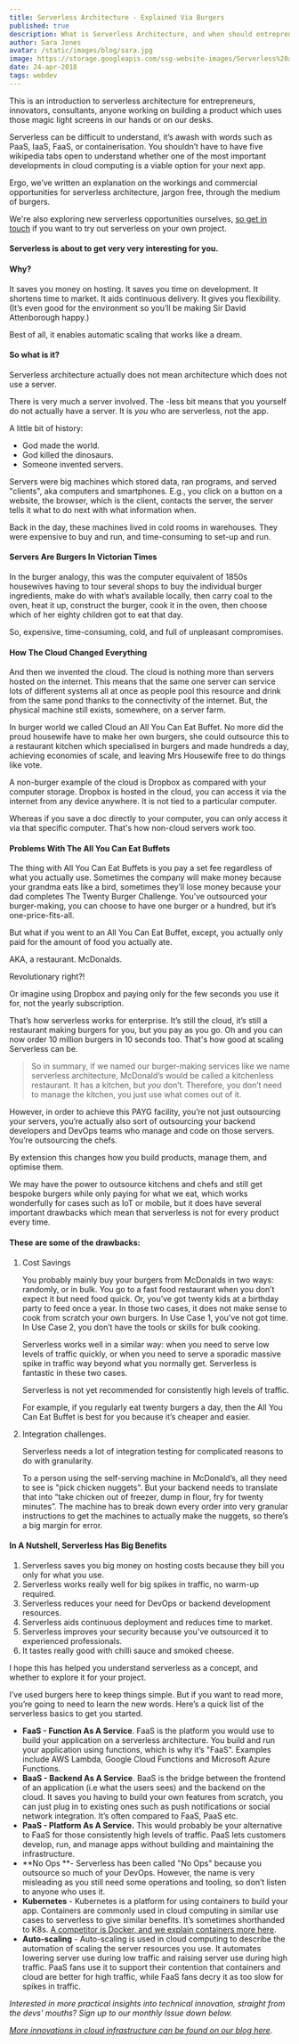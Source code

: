 ```yaml
---
title: Serverless Architecture - Explained Via Burgers
published: true
description: What is Serverless Architecture, and when should entrepreneurs and innovators use it? Here's our jargon-free explanation.
author: Sara Jones
avatar: /static/images/blog/sara.jpg
image: https://storage.googleapis.com/ssg-website-images/Serverless%20architecture%20burgers%20blog/serverless%20architecture%20header.jpg
date: 24-apr-2018
tags: webdev
---
```


This is an introduction to serverless architecture for entrepreneurs, innovators, consultants, anyone working on building a product which uses those magic light screens in our hands or on our desks.

Serverless can be difficult to understand, it’s awash with words such as PaaS, IaaS, FaaS, or containerisation. You shouldn’t have to have five wikipedia tabs open to understand whether one of the most important developments in cloud computing is a viable option for your next app.

Ergo, we’ve written an explanation on the workings and commercial opportunities for serverless architecture, jargon free, through the medium of burgers.

We're also exploring new serverless opportunities ourselves, [so get in touch](https://www.solidstategroup.com/contact/) if you want to try out serverless on your own project.

#### Serverless is about to get very very interesting for you. 

#### Why?

It saves you money on hosting. It saves you time on development. It shortens time to market. It aids continuous delivery. It gives you flexibility. (It’s even good for the environment so you’ll be making Sir David Attenborough happy.)

Best of all, it enables automatic scaling that works like a dream.

#### So what is it?

Serverless architecture actually does not mean architecture which does not use a server.

There is very much a server involved. The -less bit means that you yourself do not actually have a server. It is *you* who are serverless, not the app.

A little bit of history:

- God made the world.
- God killed the dinosaurs.
- Someone invented servers.

Servers were big machines which stored data, ran programs, and served "clients", aka computers and smartphones. E.g., you click on a button on a website, the browser, which is the client, contacts the server, the server tells it what to do next with what information when.

Back in the day, these machines lived in cold rooms in warehouses. They were expensive to buy and run, and time-consuming to set-up and run. 

#### Servers Are Burgers In Victorian Times

In the burger analogy, this was the computer equivalent of 1850s housewives having to tour several shops to buy the individual burger ingredients, make do with what’s available locally, then carry coal to the oven, heat it up, construct the burger, cook it in the oven, then choose which of her eighty children got to eat that day.

So, expensive, time-consuming, cold, and full of unpleasant compromises.

#### How The Cloud Changed Everything

And then we invented the cloud. The cloud is nothing more than servers hosted on the internet. This means that the same one server can service lots of different systems all at once as people pool this resource and drink from the same pond thanks to the connectivity of the internet. But, the physical machine still exists, somewhere, on a server farm.

In burger world we called Cloud an All You Can Eat Buffet. No more did the proud housewife have to make her own burgers, she could outsource this to a restaurant kitchen which specialised in burgers and made hundreds a day, achieving economies of scale, and leaving Mrs Housewife free to do things like vote. 

A non-burger example of the cloud is Dropbox as compared with your computer storage. Dropbox is hosted in the cloud, you can access it via the internet from any device anywhere. It is not tied to a particular computer.

Whereas if you save a doc directly to your computer, you can only access it via that specific computer. That's how non-cloud servers work too.

#### Problems With The All You Can Eat Buffets

The thing with All You Can Eat Buffets is you pay a set fee regardless of what you actually use. Sometimes the company will make money because your grandma eats like a bird, sometimes they’ll lose money because your dad completes The Twenty Burger Challenge. You’ve outsourced your burger-making, you can choose to have one burger or a hundred, but it’s one-price-fits-all.

But what if you went to an All You Can Eat Buffet, except, you actually only paid for the amount of food you actually ate.

AKA, a restaurant. McDonalds.

Revolutionary right?!

Or imagine using Dropbox and paying only for the few seconds you use it for, not the yearly subscription.

That’s how serverless works for enterprise. It’s still the cloud, it’s still a restaurant making burgers for you, but you pay as you go. Oh and you can now order 10 million burgers in 10 seconds too. That's how good at scaling Serverless can be.

> So in summary, if we named our burger-making services like we name serverless architecture, McDonald’s would be called a kitchenless restaurant. It has a kitchen, but *you* don’t. Therefore, you don’t need to manage the kitchen, you just use what comes out of it.

However, in order to achieve this PAYG facility, you’re not just outsourcing your servers, you’re actually also sort of outsourcing your backend developers and DevOps teams who manage and code on those servers. You’re outsourcing the chefs.

By extension this changes how you build products, manage them, and optimise them.

We may have the power to outsource kitchens and chefs and still get bespoke burgers while only paying for what we eat, which works wonderfully for cases such as IoT or mobile, but it does have several important drawbacks which mean that serverless is not for every product every time.

#### These are some of the drawbacks:

1. Cost Savings

   You probably mainly buy your burgers from McDonalds in two ways: randomly, or in bulk. You go to a fast food restaurant when you don’t expect it but need food quick. Or, you’ve got twenty kids at a birthday party to feed once a year. In those two cases, it does not make sense to cook from scratch your own burgers. In Use Case 1, you’ve not got time. In Use Case 2, you don’t have the tools or skills for bulk cooking.

   Serverless works well in a similar way: when you need to serve low levels of traffic quickly, or when you need to serve a sporadic massive spike in traffic way beyond what you normally get. Serverless is fantastic in these two cases.

   Serverless is not yet recommended for consistently high levels of traffic.

   For example, if you regularly eat twenty burgers a day, then the All You Can Eat Buffet is best for you because it’s cheaper and easier.

2. Integration challenges.

   Serverless needs a lot of integration testing for complicated reasons to do with granularity.

   To a person using the self-serving machine in McDonald’s, all they need to see is "pick chicken nuggets". But your backend needs to translate that into “take chicken out of freezer, dump in flour, fry for twenty minutes”. The machine has to break down every order into very granular instructions to get the machines to actually make the nuggets, so there’s a big margin for error.

#### In A Nutshell, Serverless Has Big Benefits

1. Serverless saves you big money on hosting costs because they bill you only for what you use.
2. Serverless works really well for big spikes in traffic, no warm-up required.
3. Serverless reduces your need for DevOps or backend development resources.
4. Serverless aids continuous deployment and reduces time to market.
5. Serverless improves your security because you've outsourced it to experienced professionals.
6. It tastes really good with chilli sauce and smoked cheese.

I hope this has helped you understand serverless as a concept, and whether to explore it for your project. 

I’ve used burgers here to keep things simple. But if you want to read more, you’re going to need to learn the new words. Here’s a quick list of the serverless basics to get you started.

- **FaaS - Function As A Service**. FaaS is the platform you would use to build your application on a serverless architecture. You build and run your application using functions, which is why it’s "FaaS". Examples include AWS Lambda, Google Cloud Functions and Microsoft Azure Functions.
- **BaaS - Backend As A Service**. BaaS is the bridge between the frontend of an application (i.e what the users sees) and the backend on the cloud. It saves you having to build your own features from scratch, you can just plug in to existing ones such as push notifications or social network integration. It’s often compared to FaaS, PaaS etc.
- **PaaS - Platform As A Service.** This would probably be your alternative to FaaS for those consistently high levels of traffic. PaaS lets customers develop, run, and manage apps without building and maintaining the infrastructure.
- **No Ops **- Serverless has been called "No Ops" because you outsource so much of your DevOps. However, the name is very misleading as you still need some operations and tooling, so don’t listen to anyone who uses it. 
- **Kubernetes** - Kubernetes is a platform for using containers to build your app. Containers are commonly used in cloud computing in similar use cases to serverless to give similar benefits. It’s sometimes shorthanded to K8s. [A competitor is Docker, and we explain containers more here](https://www.solidstategroup.com/2016/07/13/2016/what-is-docker/).
- **Auto-scaling** - Auto-scaling is used in cloud computing to describe the automation of scaling the server resources you use. It automates lowering server use during low traffic and raising server use during high traffic. PaaS fans use it to support their contention that containers and cloud are better for high traffic, while FaaS fans decry it as too slow for spikes in traffic.

*Interested in more practical insights into technical innovation, straight from the devs' mouths? Sign up to our monthly Issue down below.*

[*More innovations in cloud infrastructure can be found on our blog here*](https://www.solidstategroup.com/2018/03/07/2018/Technical-Innovation-For-Non-Developers---Serverless-Architecture/).
